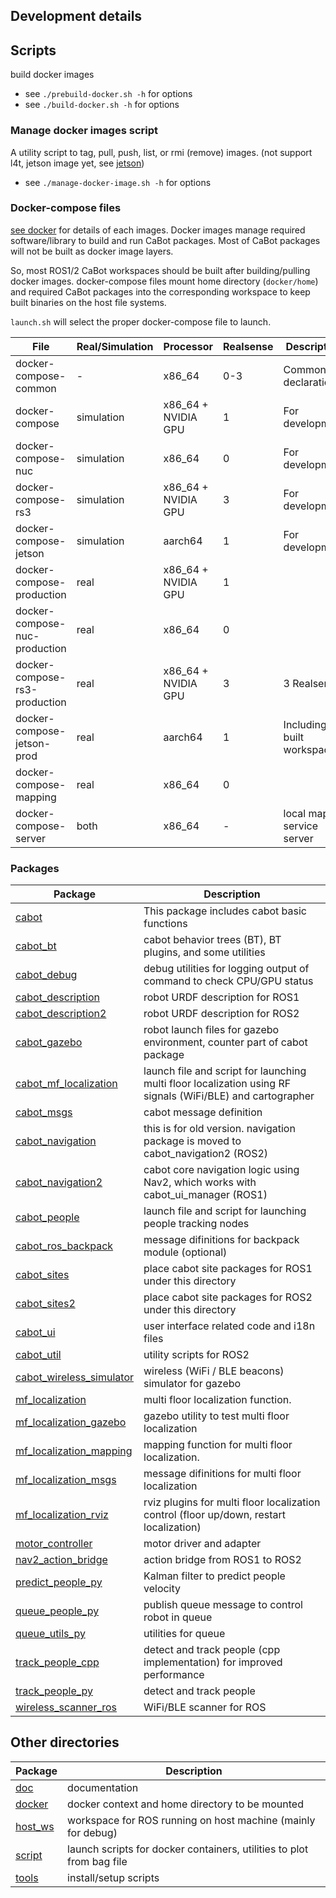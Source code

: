 ## Development details

## Scripts

build docker images 

- see `./prebuild-docker.sh -h` for options
- see `./build-docker.sh -h` for options

### Manage docker images script

A utility script to tag, pull, push, list, or rmi (remove) images.
(not support l4t, jetson image yet, see [jetson](jetson.md))

- see `./manage-docker-image.sh -h` for options

### Docker-compose files

[see docker](../docker) for details of each images.
Docker images manage required software/library to build and run CaBot packages.
Most of CaBot packages will not be built as docker image layers.

So, most ROS1/2 CaBot workspaces should be built after building/pulling docker images.
docker-compose files mount home directory (`docker/home`) and required CaBot packages into the corresponding workspace to keep built binaries on the host file systems.

`launch.sh` will select the proper docker-compose file to launch.

|File|Real/Simulation|Processor|Realsense|Description|
|---|---|---|---|---|
|docker-compose-common|-|x86_64|0-3|Common declaration|
|docker-compose|simulation|x86_64 + NVIDIA GPU|1|For development|
|docker-compose-nuc|simulation|x86_64|0|For development|
|docker-compose-rs3|simulation|x86_64 + NVIDIA GPU|3|For development|
|docker-compose-jetson|simulation|aarch64|1|For development|
|docker-compose-production|real|x86_64 + NVIDIA GPU|1|
|docker-compose-nuc-production|real|x86_64|0|
|docker-compose-rs3-production|real|x86_64 + NVIDIA GPU|3|3 Realsense|
|docker-compose-jetson-prod|real|aarch64|1|Including built workspace|
|docker-compose-mapping|real|x86_64|0|
|docker-compose-server|both|x86_64|-|local map service server|

### Packages

|Package|Description|
|---|---|
|[cabot](../cabot)|This package includes cabot basic functions|
|[cabot_bt](../cabot_bt)|cabot behavior trees (BT), BT plugins, and some utilities|
|[cabot_debug](../cabot_debug)|debug utilities for logging output of command to check CPU/GPU status|
|[cabot_description](../cabot_description)|robot URDF description for ROS1|
|[cabot_description2](../cabot_description2)|robot URDF description for ROS2|
|[cabot_gazebo](../cabot_gazebo)|robot launch files for gazebo environment, counter part of cabot package|
|[cabot_mf_localization](../cabot_mf_localization)|launch file and script for launching multi floor localization using RF signals (WiFi/BLE) and cartographer|
|[cabot_msgs](../cabot_msgs)|cabot message definition|
|[cabot_navigation](../cabot_navigation)|this is for old version. navigation package is moved to cabot_navigation2 (ROS2)|
|[cabot_navigation2](../cabot_navigation2)|cabot core navigation logic using Nav2, which works with cabot_ui_manager (ROS1)|
|[cabot_people](../cabot_people)|launch file and script for launching people tracking nodes|
|[cabot_ros_backpack](../cabot_ros_backpack)|message difinitions for backpack module (optional)|
|[cabot_sites](../cabot_sites)|place cabot site packages for ROS1 under this directory|
|[cabot_sites2](../cabot_sites2)|place cabot site packages for ROS2 under this directory|
|[cabot_ui](../cabot_ui)|user interface related code and i18n files|
|[cabot_util](../cabot_util)|utility scripts for ROS2|
|[cabot_wireless_simulator](../cabot_wireless_simulator)|wireless (WiFi / BLE beacons) simulator for gazebo|
|[mf_localization](../mf_localization)|multi floor localization function.|
|[mf_localization_gazebo](../mf_localization_gazebo)|gazebo utility to test multi floor localization|
|[mf_localization_mapping](../mf_localization_mapping)|mapping function for multi floor localization.|
|[mf_localization_msgs](../mf_localization_msgs)|message difinitions for multi floor localization|
|[mf_localization_rviz](../mf_localization_rviz)|rviz plugins for multi floor localization control (floor up/down, restart localization)|
|[motor_controller](../motor_controller)|motor driver and adapter|
|[nav2_action_bridge](../nav2_action_bridge)|action bridge from ROS1 to ROS2|
|[predict_people_py](../predict_people_py)|Kalman filter to predict people velocity|
|[queue_people_py](../queue_people_py)|publish queue message to control robot in queue|
|[queue_utils_py](../queue_utils_py)|utilities for queue|
|[track_people_cpp](../track_people_cpp)|detect and track people (cpp implementation) for improved performance|
|[track_people_py](../track_people_py)|detect and track people|
|[wireless_scanner_ros](../wireless_scanner_ros)|WiFi/BLE scanner for ROS|

## Other directories

|Package|Description|
|---|---|
|[doc](../doc)|documentation|
|[docker](../docker)|docker context and home directory to be mounted|
|[host_ws](../host_ws)|workspace for ROS running on host machine (mainly for debug)|
|[script](../script)|launch scripts for docker containers, utilities to plot from bag file|
|[tools](../tools)|install/setup scripts|
